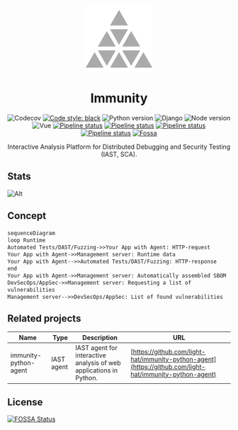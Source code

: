 <p align="center">
<img alt="Logo" src="frontend/public/favicon_gray.png" height="150px">
</p>

<h1 align="center">Immunity</h1>

<p align="center">
<img alt="Codecov" src="https://img.shields.io/codecov/c/github/light-hat/immunity.svg">
<a href="https://github.com/psf/black"><img alt="Code style: black" src="https://img.shields.io/badge/code%20style-black-000000.svg"></a>
<img alt="Python version" src="https://img.shields.io/badge/Python-3.12-3776AB.svg?style=flat&logo=python&logoColor=white">
<img alt="Django" src="https://img.shields.io/badge/Django-092E20?style=for-the-badge&logo=django&logoColor=green&style=flat">
<img alt="Node version" src="https://img.shields.io/badge/Node.js-20+-339933?logo=node.js&logoColor=white&style=flat">
<img alt="Vue" src="https://img.shields.io/badge/Vue.js-35495E?style=for-the-badge&logo=vuedotjs&logoColor=4FC08D&style=flat">
<a href="https://github.com/light-hat/smart_ids/actions"><img alt="Pipeline status" src="https://github.com/light-hat/immunity/workflows/CodeQL/badge.svg"></a>
<a href="https://github.com/light-hat/smart_ids/actions"><img alt="Pipeline status" src="https://github.com/light-hat/immunity/workflows/Build%20&%20Push%20Docker%20Image/badge.svg"></a>
<a href="https://github.com/light-hat/smart_ids/actions"><img alt="Pipeline status" src="https://github.com/light-hat/immunity/workflows/Unit%20Test/badge.svg"></a>
<a href="https://github.com/light-hat/smart_ids/actions"><img alt="Pipeline status" src="https://github.com/light-hat/immunity/workflows/Build%20&%20Deploy%20Documentation/badge.svg"></a>
<a href="https://app.fossa.com/projects/git%2Bgithub.com%2Flight-hat%2Fimmunity?ref=badge_shield"><img alt="Fossa" src="https://app.fossa.com/api/projects/git%2Bgithub.com%2Flight-hat%2Fimmunity.svg?type=shield"></a>
</p>

<p align="center">
Interactive Analysis Platform for Distributed Debugging and Security Testing (IAST, SCA). 
</p>

## Stats

![Alt](https://repobeats.axiom.co/api/embed/60164b1bae35c9b96114fbddcd887eef0515959a.svg "Repobeats analytics image")

## Concept

```mermaid
sequenceDiagram
loop Runtime
Automated Tests/DAST/Fuzzing->>Your App with Agent: HTTP-request
Your App with Agent->>Management server: Runtime data
Your App with Agent-->>Automated Tests/DAST/Fuzzing: HTTP-response
end
Your App with Agent->>Management server: Automatically assembled SBOM
DevSecOps/AppSec->>Management server: Requesting a list of vulnerabilities
Management server-->>DevSecOps/AppSec: List of found vulnerabilities

```

## Related projects

| Name                  | Type       | Description                                                        | URL                                                                                                      |
| --------------------- | ---------- | ------------------------------------------------------------------ | -------------------------------------------------------------------------------------------------------- |
| immunity-python-agent | IAST agent | IAST agent for interactive analysis of web applications in Python. | [https://github.com/light-hat/immunity-python-agent](https://github.com/light-hat/immunity-python-agent) |


## License
[![FOSSA Status](https://app.fossa.com/api/projects/git%2Bgithub.com%2Flight-hat%2Fimmunity.svg?type=large)](https://app.fossa.com/projects/git%2Bgithub.com%2Flight-hat%2Fimmunity?ref=badge_large)

